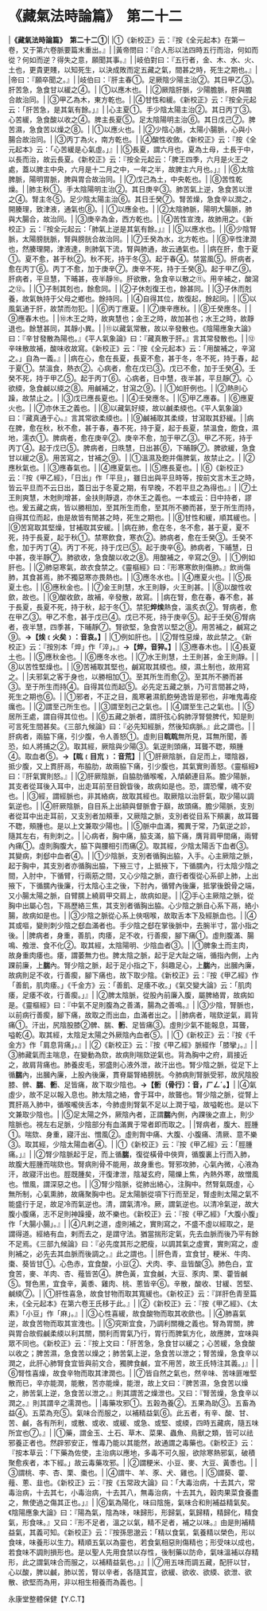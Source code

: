 # 《藏氣法時論篇》　第二十二

|**《藏氣法時論篇》　第二十二①**|
|①《新校正》云：『按《全元起本》在第一卷，又于第六卷脈要篇末重出。』|
|黃帝問曰：『合人形以法四時五行而治，何如而從？何如而逆？得失之意，願聞其事。』|
|岐伯對曰：『五行者，金、木、水、火、土也，更貴更賤，以知死生，以決成敗而定五藏之氣，間甚之時，死生之期也。』|
|帝曰：『願卒聞之。』|
|岐伯曰：『肝主春①。足厥陰少陽主治②。其日甲乙③。肝苦急，急食甘以緩之④。|
|①以應木也。|
|②厥陰肝脈，少陽膽脈，肝與膽合故治同。|
|③甲乙為木，東方乾也。|
|④甘性和緩。《新校正》云：『按全元起云：「肝苦急，是其氣有餘。」』|
|心主夏①。手少陰太陽主治②。其日丙丁③。心苦緩，急食酸以收之④。脾主長夏⑤。足太陰陽明主治⑥。其日戊己⑦。脾苦濕，急食苦以燥之⑧。|
|①以應火也。|
|②少陰心脈，太陽小腸脈，心與小腸合故治同。|
|③丙丁為火，南方乾也。|
|④酸性收斂。《新校正》云：『按《全元起本》云：「心苦緩是心氣虛。」』|
|⑤長夏，謂六月也，夏為土母，土長于中，以長而治，故云長夏。《新校正》云：『按全元起云：「脾王四季，六月是火王之處，蓋以脾主中央，六月是十二月之中，一年之半，故脾主六月也。」』|
|⑥太陰脾脈，陽明胃脈，脾與胃合故治同。|
|⑦戊己為土，中央乾也。|
|⑧苦性乾燥。|
|肺主秋①。手太陰陽明主治②。其日庚辛③。肺苦氣上逆，急食苦以泄之④。腎主冬⑤。足少陰太陽主治⑥。其日壬癸⑦。腎苦燥，急食辛以潤之，開腠理，致津液，通氣也⑧。|
|①以應金也。|
|②太陰肺脈，陽明大腸脈，肺與大腸合，故治同。|
|③庚辛為金，西方乾也。|
|④苦性宣洩，故肺用之。《新校正》云：『按全元起云：「肺氣上逆是其氣有餘。」』|
|⑤以應水也。|
|⑥少陰腎脈，太陽膀胱脈，腎與膀胱合故治同。|
|⑦壬癸為水，北方乾也。|
|⑧辛性津潤也，然腠理開，津液達，則肺氣下流，腎與肺通，故云通氣也。|
|病在肝，愈于夏①。夏不愈，甚于秋②。秋不死，持于冬③。起于春④。禁當風⑤。肝病者，愈在丙丁⑥。丙丁不愈，加于庚辛⑦。庚辛不死，持于壬癸⑧。起于甲乙⑨。肝病者，平旦慧，下晡甚，夜半靜⑩。肝欲散，急食辛以散之⑪。用辛補之，酸瀉之⑫。|
|①子制其剋也，餘愈同。|
|②子休剋復王也，餘甚同。|
|③子休而剋養，故氣執持于父母之鄉也。餘持同。|
|④自得其位，故復起，餘起同。|
|⑤以風氣通于肝，故禁而勿犯。|
|⑥丙丁應夏。|
|⑦庚辛應秋。|
|⑧壬癸應冬。|
|⑨應春木也。|
|⑩木王之時，故爽慧也；金王之時，故加甚也；水王之時，故靜退也。餘慧甚同，其靜小異。|
|⑪以藏氣常散，故以辛發散也。《陰陽應象大論》曰：『辛甘發散為陽也。』《平人氣象論》曰：『藏真散于肝。』言其常發散也。|
|⑫辛味散故補，酸味收故寫。《新校正》云：『按《全元起本》云：「用酸補之，辛瀉之。」自為一義。』|
|病在心，愈在長夏，長夏不愈，甚于冬，冬不死，持于春，起于夏①。禁溫食，熱衣②。心病者，愈在戊已③。戊已不愈，加于壬癸④。壬癸不死，持于甲乙⑤。起于丙丁⑥。心病者，日中慧，夜半甚，平旦靜⑦。心欲緛，急食鹹以緛之⑧。用鹹補之，甘瀉之⑨。|
|①如肝例也。|
|②熱則心躁，故禁止之。|
|③戊已應長夏也。|
|④壬癸應冬。|
|⑤甲乙應春。|
|⑥應夏火也。|
|⑦亦休王之義也。|
|⑧以藏氣好緛，故以鹹柔緛也。《平人氣象論》曰：『藏真通于心。』言其常欲柔緛也。|
|⑨鹹補取其柔緛，甘瀉取其舒緩。|
|病在脾，愈在秋，秋不愈，甚于春，春不死，持于夏，起于長夏，禁溫食，飽食，濕地，濡衣①。脾病者，愈在庚辛②。庚辛不愈，加于甲乙③。甲乙不死，持于丙丁④。起于戊已⑤。脾病者，日昳慧，日出甚⑥，下晡靜⑦。脾欲緩，急食甘以緩之⑧。用苦寫之，甘補之⑨。|
|①溫濕及飽并傷脾氣，故禁止之。|
|②應秋氣也。|
|③應春氣也。|
|④應夏氣也。|
|⑤應長夏也。|
|⑥《新校正》云：『按《甲乙經》，「日出」作「平旦」，雖日出與平旦時等，按前文言木王之時，皆云平旦而不云日出，蓋日出于冬夏之期，有早晚，不若平旦之為得也。』|
|⑦土王則爽慧，木尅則增甚，金扶則靜退，亦休王之義也。一本或云：日中持者，謬也。爰五藏之病，皆以勝相加，至其所生而愈，至其所不勝而甚，至于所生而持，自得其位而起，由是故皆有閒甚之時，死生之期也。|
|⑧甘性和緩，順其緩也。|
|⑨苦寫取其堅燥，甘補取其安緩。|
|病在肺，愈在冬，冬不愈，甚于夏，夏不死，持于長夏，起于秋①。禁寒飲食，寒衣②。肺病者，愈在壬癸③。壬癸不愈，加于丙丁④。丙丁不死，持于戊已⑤。起于庚辛⑥。肺病者，下晡慧，日中甚，夜半靜⑦。肺欲收，急食酸以收之⑧。用酸補之，辛寫之⑨。|
|①例如肝也。|
|②肺惡寒氣，故衣食禁之。《靈樞經》曰：『形寒寒飲則傷肺。』飲尚傷肺，其食甚焉，肺不獨惡寒亦畏熱也。|
|③應冬水也。|
|④應夏火也。|
|⑤長夏土也。|
|⑥應秋金也。|
|⑦金王則慧，水王則靜，火王則甚。|
|⑧以酸性收歛，故也。|
|⑨酸收歛，故補，辛發散，故寫。|
|病在腎，愈在春，春不愈，甚于長夏，長夏不死，持于秋，起于冬①。禁犯**焠㶼**熱食，溫炙衣②。腎病者，愈在甲乙③。甲乙不愈，甚于戊已④。戊已不死，持于庚辛⑤。起于壬癸⑥腎病者，夜半慧，四季甚，下晡靜⑦。腎欲堅，急食苦以堅之⑧。用苦補之，鹹寫之⑨。**→【㶼﹝火矣﹞：音哀。】**|
|①例如肝也。|
|②腎性惡燥，故此禁之。《新校正》云：『按別本「焠」作「淬」。』**→【焠，音猝。】**|
|③應春木也。|
|④長夏土也。|
|⑤應秋金也。|
|⑥應冬水也。|
|⑦水王則慧，土王則甚，金王則靜。|
|⑧以苦性堅燥也。|
|⑨苦補取其堅也，鹹寫取其緛也。緛，濕土制也，故用寫之。|
|夫邪氣之客于身也，以勝相加①。至其所生而愈②。至其所不勝而甚③。至于所生而持④。自得其位而起⑤。必先定五藏之脈，乃可言間甚之時，死生之期也⑥。|
|①邪者，不正之目，風寒暑濕飢飽勞逸皆是邪也，非唯鬼毒疫癘也。|
|②謂至己所生也。|
|③謂至剋己之氣也。|
|④謂至生己之氣也。|
|⑤居所王處，謂自得其位也。|
|⑥五藏之脈者，謂肝弦心鈎肺浮腎營脾代，知是則可言死生間甚矣。《三部九候論》曰：『必先知經脈，然後知病脈。』此之謂也。|
|肝病者，兩脇下痛，引少腹，令人善怒①。虛則目**䀮䀮**無所見，耳無所聞，善恐，如人將捕之②。取其經，厥陰與少陽③。氣逆則頭痛，耳聾不聦，頰腫④。取血者⑤。**→【䀮﹝目巟﹞：音荒】**|
|①肝厥陰脈，自足而上，環陰器，抵少腹，又上貫肝鬲，布脇肋，故兩脇下痛，引少腹也，其氣實則善怒。《靈樞經》曰：『肝氣實則怒。』|
|②肝厥陰脈，自脇肋循喉嚨，入頏顙連目系。膽少陽脈，其支者從耳後入耳中，出走耳前至目銳眥後，故病如是也。恐，謂恐懼，魂不安也。|
|③經，謂經脈也，非其絡病，故取其經也。取厥陰以治肝氣，取少陽以調氣逆也。|
|④肝厥陰脈，自目系上出額與督脈會于巔，故頭痛。膽少陽脈，支別者從耳中出走耳前，又支別者加頰車，又厥陰之脈，支別者從目系下頰裏，故耳聾不聦，頰腫也。是以上文兼取少陽也。|
|⑤脈中血滿，獨異于常，乃氣逆之診，隨其左右，有則刺之。|
|心病者，胸中痛，脇支滿，脇下痛，膺背肩甲間痛，兩臂內痛①。虛則胸腹大，脇下與腰相引而痛②。取其經，少陰太陽舌下血者③。其變病，刺郄中血者④。|
|①少陰脈，支別者循胸出脇，入手。心主厥陰之脈，起于胸中，其支別者亦循胸出脇，下掖三寸，上抵掖下，下循臑內，行太陰少陰之間，入肘中，下循臂，行兩筋之間，又心少陰之脈，直行者復從心系卻上肺，上出掖下，下循臑內後廉，行太陰心主之後，下肘內，循臂內後廉，抵掌後銳骨之端，又小腸太陽之脈，自臂臑上繞肩甲交肩上，故病如是。|
|②手心主厥陰之脈，從胸中出屬心包，下鬲歷絡三焦，其支別者循胸出脇。心少陰之脈自心系下鬲，絡小腸，故病如是也。|
|③少陰之脈從心系上俠咽喉，故取舌本下及經脈血也。|
|④其或嘔，變則刺少陰之郄血滿者也。手少陰之郄在掌後脈中，去腕半寸，當小指之後。|
|脾病者，身重，善肌，肉痿，足不收，行善瘈，腳下痛①。虛則腹滿、腸鳴、飧泄、食不化②。取其經，太陰陽明、少陰血者③。|
|①脾象土而主肉，故身重肉痿也。痿，謂萎無力也。脾太陰之脈，起于足大趾之端，循指內側，上內踝前廉，上**腨**內。腎少陰之脈，起于足小指之下，斜趣足心，上**腨**內，出膕內廉，故病則足不收，行善瘈，腳下痛也，故下取少陰。《新校正》云：『按《甲乙經》作「善飢，肌肉痿。」《千金方》云：「善飢、足痿不收。」《氣交變大論》云：「肌肉痿，足痿不收，行善瘈。」』|
|②脾太陰脈，從股內前廉入腹，屬脾絡胃，故病如是。《靈樞經》曰：『中氣不足則腹為之善滿，腸為之善鳴。』|
|③少陰，腎脈也，以前病行善瘈，腳下痛，故取之而出血，血滿者出之。|
|肺病者，喘欬逆氣，肩背痛①。汗出，尻陰股膝②髀、腨、**䯒**、足皆痛③。虛則少氣不能報息，耳聾，嗌乾④。取其經，太陰足太陽之外厥陰內血者⑤。|
|①《新校正》云：『按《千金方》作「肩息背痛」。』|
|②《新校正》云：『按《甲乙經》脈經作「膝攣」。』|
|③肺藏氣而主喘息，在變動為欬，故病則喘欬逆氣也。背為胸中之府，肩接近之，故肩背痛也。肺養皮毛，邪盛則心液外泄，故汗出也。腎少陰之脈，從足下上循**腨**內，出膕內廉，上股內後廉，貫脊屬腎絡膀胱。今肺病則腎脈受邪，故尻陰股膝、髀、**腨**、**䯒**、足皆痛，故下取少陰也。**→【䯒〔骨行〕：音，ㄏㄥˊ。】**|
|④氣虛少，故不足以報入息也。肺太陰之絡，會于耳中，故聾也。腎少陰之脈，從腎上貫肝鬲入肺中，循喉嚨俠舌本，今肺虛則腎氣不足以上潤于嗌，故嗌乾也。是以下文兼取少陰也。|
|⑤足太陽之外，厥陰內者，正謂**腨**內側，內踝後之直上，則少陰脈也。視左右足脈，少陰部分有血滿異于常者即而取之。|
|腎病者，腹大、脛腫①。喘欬、身重，寢汗出、憎風②。虛則胷中痛、大腹、小腹痛、清厥、意不樂③。取其經，少陰太陽血者④。|
|①《新校正》云：『按《甲乙經》云：「脛腫痛。」』|
|②腎少陰脈起于足，而上循**腨**，復從橫骨中俠齊，循腹裏上行而入肺，故腹大脛腫而喘欬也。腎病則骨不能用，故身重也。腎邪攻肺，心氣內微，心液為汗，故寢汗出也。脛既腫矣，汗復津泄，陰凝玄府，陽爍上焦，內熱外寒，故憎風也。憎風，謂深惡之也。|
|③腎少陰脈，從肺出絡心，注胸中。然腎氣既虛，心無所制，心氣熏肺，故痛聚胸中也。足太陽脈從項下行而至足，腎虛則太陽之氣不能盛行于足，故足冷而氣逆也。清，謂氣清冷。厥，謂氣逆也。以清冷氣逆，故大腹小腹痛，志不足則神躁擾，故不樂也。《新校正》云：『按《甲乙經》「大腹小腹」作「大腸小腸」。』|
|④凡剌之道，虛則補之，實則寫之，不盛不虛以經取之，是謂得道。經絡有血，剌而去之，是謂守法。猶當揣形定氣，先去血脈而後乃平有餘不足焉。《三部九候論》曰：『必先度其形之肥瘦，以調其氣之虛實，實則寫之，虛則補之，必先去其血脈而後調之。』此之謂也。|
|肝色青，宜食甘，粳米、牛肉、棗、葵皆甘①。心色赤，宜食酸，小豆②、犬肉、李、韭皆酸③。肺色白，宜食苦，麥、羊肉、杏、薤皆苦④。脾色黃，宜食鹹，大豆、豕肉、栗、藿皆鹹⑤。腎色黑，宜食辛，黃黍、雞肉、桃、蔥皆辛⑥。辛散，酸收、甘緩、苦堅、鹹緛⑦。|
|①肝性喜急，故食甘物而取其寬緩也。《新校正》云：『詳肝色青至篇未，《全元起本》在第六卷王氏移于此。』|
|②《新校正》云：『按《甲乙經》、《太素》「小豆」作「麻」。』|
|③心性喜緩，故食酸物而取其收歛也。|
|④肺喜氣逆，故食苦物而取其宣洩也。|
|⑤究斯宜食，乃調利關機之義也。腎為胃關，脾與胃合故假鹹柔緛以利其關，關利而胃氣乃行，胃行而脾氣方化，故應脾，宜味與眾不同也。《新校正》云：『按上文曰：「肝苦急，急食甘以緩之；心苦緩，急食酸以收之；脾苦濕，急食苦以燥之；肺苦氣上逆，急食苦以泄之；腎苦燥，急食辛以潤之，此肝心肺腎食宜皆與前文合，獨脾食鹹，宜不用苦，故王氏特注其義。」』|
|⑥腎性喜燥，故食辛物而取其津潤也。|
|⑦皆自然之氣也，然辛味、苦味匪唯堅散而已，辛亦能潤，能散，苦亦能燥，能泄，故上文曰：『脾苦濕，急食苦以燥之，肺苦氣上逆，急食苦以泄之。』則其謂苦之燥泄也。又曰：『腎苦燥，急食辛以潤之。』則其謂辛之濡潤也。|
|毒藥攻邪①。五榖為養②。五果為助③。五畜為益④。五菜為充⑤。氣味合而服之，以補精益氣⑥。此五者，有辛、酸、甘、苦、鹹，各有所利，或散、或收、或緩、或急、或堅、或緛，四時五藏病，隨五味所宜也⑦。』|
|①藥，謂金玉、土石、草木、菜果、蟲魚、鳥獸之類，皆可以祛邪養正者也。然辟邪安正，惟毒乃能以其能然，故通謂之毒藥也。《新校正》云：『按本草云：「下藥為佐使，主治病以應地，多毒不可久服，欲除寒熱邪氣，破積聚愈疾者，本下經。」故云毒藥攻邪。|
|②謂粳米、小豆、麥、大豆、黃黍也。|
|③謂桃、李、杏、栗、棗也。|
|④謂牛、羊、豕、犬、雞也。|
|⑤謂葵、藿、薤、蔥、韭也。《新校正》云：『按《五常政大論》曰：「大毒治病，十去其六，常毒治病，十去其七，小毒治病，十去其八，無毒治病，十去其九，穀肉果菜食養盡之，無使過之傷其正也。」』|
|⑥氣為陽化，味曰陰施，氣味合和則補益精氣矣。《陰陽應象大論》曰：『陽為氣，陰為味，味歸形，形歸氣，氣歸精，精歸化，精食氣，形食味。』又曰：『形不足者，溫之以氣，精不足者，補之以味。』由是則補精益氣，其義可知。《新校正》云：『按孫思邈云：「精以食氣，氣養精以榮色，形以食味，味養形以生力。精順五氣以為靈也，若食氣相惡則傷精也；形受味以成也，若食味不調則損形也。是以聖人先用食禁以存性，後制藥以防命，氣味溫補以存精形，此之謂氣味合而服之，以補精益氣也。」』|
|⑦用五味而調五藏，配肝以甘，心以酸，脾以鹹，肺以苦，腎以辛者，各隨其宜，欲緩、欲收、欲緛、欲泄、欲散、欲堅而為用，非以相生相養而為義也。|


永康堂整體保健【Y.C.T】


